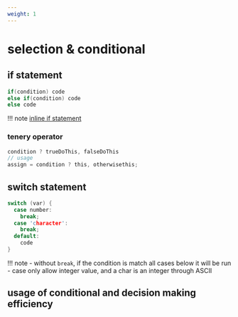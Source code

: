 ```yaml
---
weight: 1
---
```

# selection & conditional
## if statement
```c
if(condition) code
else if(condition) code
else code
```

!!! note
    [inline if statement][1]

### tenery operator
```c
condition ? trueDoThis, falseDoThis
// usage
assign = condition ? this, otherwisethis;

```


## switch statement
```c
switch (var) {
  case number:
    break;
  case 'character':
    break;
  default:
    code
}
```
!!! note
    - without `break`, if the condition is match all cases below it will be run
    - case only allow integer value, and a char is an integer through ASCII

## usage of conditional and decision making efficiency


[1]: ../4%20advance%20programming/tips.md#inline-code
